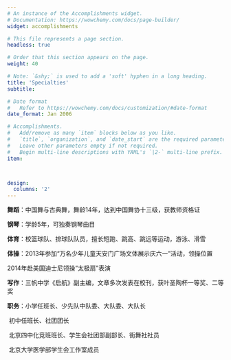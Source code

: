 ```yaml
---
# An instance of the Accomplishments widget.
# Documentation: https://wowchemy.com/docs/page-builder/
widget: accomplishments

# This file represents a page section.
headless: true

# Order that this section appears on the page.
weight: 40

# Note: `&shy;` is used to add a 'soft' hyphen in a long heading.
title: 'Specialties'
subtitle:

# Date format
#   Refer to https://wowchemy.com/docs/customization/#date-format
date_format: Jan 2006

# Accomplishments.
#   Add/remove as many `item` blocks below as you like.
#   `title`, `organization`, and `date_start` are the required parameters.
#   Leave other parameters empty if not required.
#   Begin multi-line descriptions with YAML's `|2-` multi-line prefix.
item:



design:
  columns: '2' 
---
```


**舞蹈**：中国舞与古典舞，舞龄14年，达到中国舞协十三级，获教师资格证

**钢琴**：学龄5年，可独奏钢琴曲目

**体育**：校篮球队、排球队队员，擅长短跑、跳高、跳远等运动，游泳、滑雪

**体操**：2013年参加“万名少年儿童天安门广场文体展示庆六一”活动，领操位置

2014年赴美国迪士尼领操“太极扇”表演

**写作**：三帆中学《启航》副主编，文章多次发表在校刊，获叶圣陶杯一等奖、二等奖

**职务**：小学任班长、少先队中队委、大队委、大队长    

​					初中任班长、社团团长

​					北京四中化竞班班长、学生会社团部副部长、街舞社社员

​					北京大学医学部学生会工作室成员



​	
